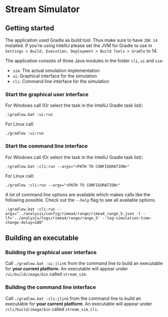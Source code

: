 # Stream Simulator

## Getting started

The application used Gradle as build tool.
Thus make sure to have `JDK 14` installed.
If you're using IntelliJ please set the JVM for Gradle to use in `Settings > Build, Execution, Deployment > Build Tools > Gradle` to 14.

The application consists of three Java modules in the folder `cli`, `ui` and `sim`:
- `sim`: The actual simulation implementation
- `ui`: Graphical interface for the simulation
- `cli`: Command line interface for the simulation

### Start the graphical user interface

For Windows call (Or select the task in the IntelliJ Gradle task list):

```
.\gradlew.bat :ui:run
```

For Linux call:

```
./gradlew :ui:run
```

### Start the command line interface

For Windows call (Or select the task in the IntelliJ Gradle task list):

```
.\gradlew.bat :cli:run --args="<PATH TO CONFIGURATION>"
```

For Linux call:

```
./gradlew :cli:run --args="<PATH TO CONFIGURATION>"
```

A lot of command line options are available which makes calls like the following possible. Check out the `--help` flag to see all available options.

```
.\gradlew.bat :cli:run --args="../analysis/config/rimea4/range/rimea4_range_5.json -l -lf='../analysis/logs/rimea4/range/range_5' --log-simulation-time-change-delay=100"
```


## Building an executable

### Building the graphical user interface

Call `./gradlew.bat :ui:jlink` from the command line to build an executable for **your current platform**.
An executable will appear under `/ui/build/image/bin` called `stream_sim`.

### Building the command line interface

Call `./gradlew.bat :cli:jlink` from the command line to build an executable for **your current platform**.
An executable will appear under `/cli/build/image/bin` called `stream_sim_cli`.
